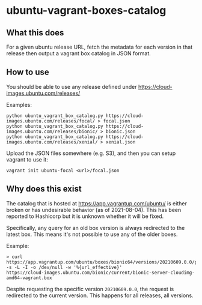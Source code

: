 # ubuntu-vagrant-boxes-catalog

## What this does

For a given ubuntu release URL, fetch the metadata for each version in that release then output a vagrant box catalog in JSON format.

## How to use

You should be able to use any release defined under https://cloud-images.ubuntu.com/releases/

Examples:

    python ubuntu_vagrant_box_catalog.py https://cloud-images.ubuntu.com/releases/focal/ > focal.json
    python ubuntu_vagrant_box_catalog.py https://cloud-images.ubuntu.com/releases/bionic/ > bionic.json
    python ubuntu_vagrant_box_catalog.py https://cloud-images.ubuntu.com/releases/xenial/ > xenial.json

Upload the JSON files somewhere (e.g. S3), and then you can setup vagrant to use it:

    vagrant init ubuntu-focal <url>/focal.json

 ## Why does this exist

The catalog that is hosted at https://app.vagrantup.com/ubuntu/ is either broken or
has undesirable behavior (as of 2021-08-04). This has been reported to Hashicorp but it is unknown whether it will be fixed.

Specifically, any query for an old box version is always redirected to the latest box. This means it's not possible to use any of the older boxes.

Example:

    > curl https://app.vagrantup.com/ubuntu/boxes/bionic64/versions/20210609.0.0/providers/virtualbox.box -s -L -I -o /dev/null -w '%{url_effective}'
    https://cloud-images.ubuntu.com/bionic/current/bionic-server-cloudimg-amd64-vagrant.box

Despite requesting the specific version `20210609.0.0`, the request is redirected to the current version. This happens for all releases, all versions.
